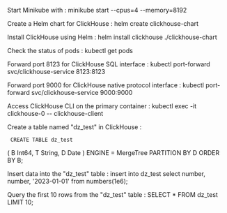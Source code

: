 Start Minikube with :   minikube start --cpus=4 --memory=8192

Create a Helm chart for ClickHouse :  helm create clickhouse-chart

Install ClickHouse using Helm :  helm install clickhouse ./clickhouse-chart

Check the status of pods :  kubectl get pods

Forward port 8123 for ClickHouse SQL interface :  kubectl port-forward svc/clickhouse-service 8123:8123

Forward port 9000 for ClickHouse native protocol interface :  kubectl port-forward svc/clickhouse-service 9000:9000

Access ClickHouse CLI on the primary container :   kubectl exec -it clickhouse-0 -- clickhouse-client

Create a table named "dz_test" in ClickHouse : 

     CREATE TABLE dz_test
(
    B Int64,
    T String,
    D Date
)
ENGINE = MergeTree
PARTITION BY D
ORDER BY B;

Insert data into the "dz_test" table :   insert into dz_test select number, number, '2023-01-01' from numbers(1e6);

Query the first 10 rows from the "dz_test" table :   SELECT * FROM dz_test LIMIT 10;

